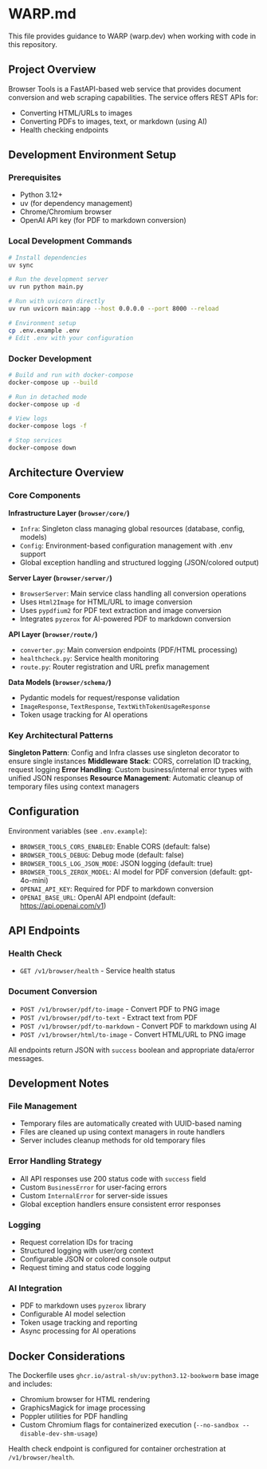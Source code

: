# WARP.md

This file provides guidance to WARP (warp.dev) when working with code in this repository.

## Project Overview

Browser Tools is a FastAPI-based web service that provides document conversion and web scraping capabilities. The service offers REST APIs for:
- Converting HTML/URLs to images
- Converting PDFs to images, text, or markdown (using AI)
- Health checking endpoints

## Development Environment Setup

### Prerequisites
- Python 3.12+
- uv (for dependency management)
- Chrome/Chromium browser
- OpenAI API key (for PDF to markdown conversion)

### Local Development Commands

```bash
# Install dependencies
uv sync

# Run the development server
uv run python main.py

# Run with uvicorn directly
uv run uvicorn main:app --host 0.0.0.0 --port 8000 --reload

# Environment setup
cp .env.example .env
# Edit .env with your configuration
```

### Docker Development

```bash
# Build and run with docker-compose
docker-compose up --build

# Run in detached mode
docker-compose up -d

# View logs
docker-compose logs -f

# Stop services
docker-compose down
```

## Architecture Overview

### Core Components

**Infrastructure Layer (`browser/core/`)**
- `Infra`: Singleton class managing global resources (database, config, models)
- `Config`: Environment-based configuration management with .env support
- Global exception handling and structured logging (JSON/colored output)

**Server Layer (`browser/server/`)**
- `BrowserServer`: Main service class handling all conversion operations
- Uses `Html2Image` for HTML/URL to image conversion
- Uses `pypdfium2` for PDF text extraction and image conversion
- Integrates `pyzerox` for AI-powered PDF to markdown conversion

**API Layer (`browser/route/`)**
- `converter.py`: Main conversion endpoints (PDF/HTML processing)
- `healthcheck.py`: Service health monitoring
- `route.py`: Router registration and URL prefix management

**Data Models (`browser/schema/`)**
- Pydantic models for request/response validation
- `ImageResponse`, `TextResponse`, `TextWithTokenUsageResponse`
- Token usage tracking for AI operations

### Key Architectural Patterns

**Singleton Pattern**: Config and Infra classes use singleton decorator to ensure single instances
**Middleware Stack**: CORS, correlation ID tracking, request logging
**Error Handling**: Custom business/internal error types with unified JSON responses
**Resource Management**: Automatic cleanup of temporary files using context managers

## Configuration

Environment variables (see `.env.example`):
- `BROWSER_TOOLS_CORS_ENABLED`: Enable CORS (default: false)
- `BROWSER_TOOLS_DEBUG`: Debug mode (default: false)
- `BROWSER_TOOLS_LOG_JSON_MODE`: JSON logging (default: true)
- `BROWSER_TOOLS_ZEROX_MODEL`: AI model for PDF conversion (default: gpt-4o-mini)
- `OPENAI_API_KEY`: Required for PDF to markdown conversion
- `OPENAI_BASE_URL`: OpenAI API endpoint (default: https://api.openai.com/v1)

## API Endpoints

### Health Check
- `GET /v1/browser/health` - Service health status

### Document Conversion
- `POST /v1/browser/pdf/to-image` - Convert PDF to PNG image
- `POST /v1/browser/pdf/to-text` - Extract text from PDF
- `POST /v1/browser/pdf/to-markdown` - Convert PDF to markdown using AI
- `POST /v1/browser/html/to-image` - Convert HTML/URL to PNG image

All endpoints return JSON with `success` boolean and appropriate data/error messages.

## Development Notes

### File Management
- Temporary files are automatically created with UUID-based naming
- Files are cleaned up using context managers in route handlers
- Server includes cleanup methods for old temporary files

### Error Handling Strategy
- All API responses use 200 status code with `success` field
- Custom `BusinessError` for user-facing errors
- Custom `InternalError` for server-side issues
- Global exception handlers ensure consistent error responses

### Logging
- Request correlation IDs for tracing
- Structured logging with user/org context
- Configurable JSON or colored console output
- Request timing and status code logging

### AI Integration
- PDF to markdown uses `pyzerox` library
- Configurable AI model selection
- Token usage tracking and reporting
- Async processing for AI operations

## Docker Considerations

The Dockerfile uses `ghcr.io/astral-sh/uv:python3.12-bookworm` base image and includes:
- Chromium browser for HTML rendering
- GraphicsMagick for image processing
- Poppler utilities for PDF handling
- Custom Chromium flags for containerized execution (`--no-sandbox --disable-dev-shm-usage`)

Health check endpoint is configured for container orchestration at `/v1/browser/health`.